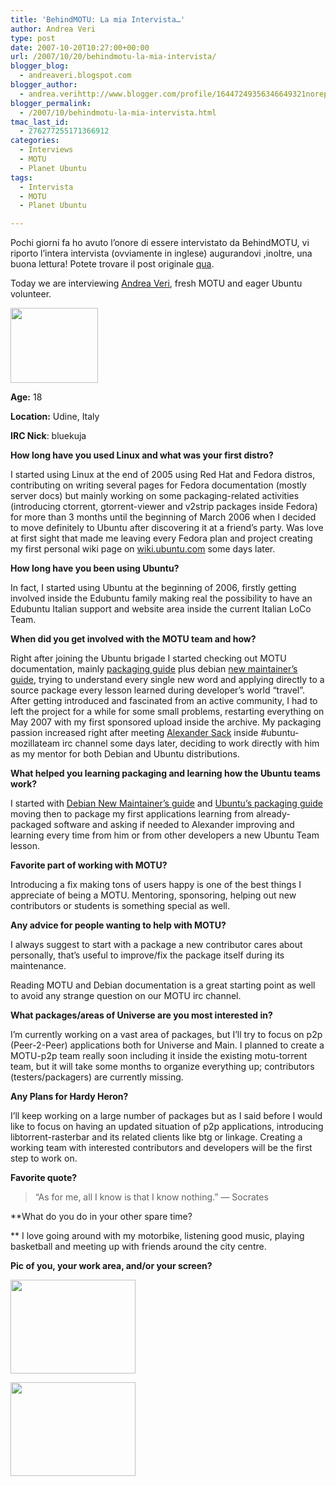 ```yaml
---
title: 'BehindMOTU: La mia Intervista…'
author: Andrea Veri
type: post
date: 2007-10-20T10:27:00+00:00
url: /2007/10/20/behindmotu-la-mia-intervista/
blogger_blog:
  - andreaveri.blogspot.com
blogger_author:
  - andrea.verihttp://www.blogger.com/profile/16447249356346649321noreply@blogger.com
blogger_permalink:
  - /2007/10/behindmotu-la-mia-intervista.html
tmac_last_id:
  - 276277255171366912
categories:
  - Interviews
  - MOTU
  - Planet Ubuntu
tags:
  - Intervista
  - MOTU
  - Planet Ubuntu

---
```

Pochi giorni fa ho avuto l&#8217;onore di essere intervistato da BehindMOTU, vi riporto l&#8217;intera intervista (ovviamente in inglese) augurandovi ,inoltre, una buona lettura! Potete trovare il post originale <a href="http://behindmotu.wordpress.com/2007/10/16/andrea-veri/" target="_blank">qua</a>.

Today we are interviewing [Andrea Veri][1], fresh MOTU and eager Ubuntu volunteer.

[<img style="cursor: pointer;border: 0px initial initial" src="http://behindmotu.files.wordpress.com/2007/10/bluekuja.png" border="0" alt="" width="140" height="120" />][2]

**Age:** 18
  
**Location:** Udine, Italy
  
**IRC Nick**: bluekuja

**How long have you used Linux and what was your first distro?**
  
I started using Linux at the end of 2005 using Red Hat and Fedora distros, contributing on writing several pages for Fedora documentation (mostly server docs) but mainly working on some packaging-related activities (introducing ctorrent, gtorrent-viewer and v2strip packages inside Fedora) for more than 3 months until the beginning of March 2006 when I decided to move definitely to Ubuntu after discovering it at a friend’s party. Was love at first sight that made me leaving every Fedora plan and project creating my first personal wiki page on [wiki.ubuntu.com][3] some days later.

**How long have you been using Ubuntu?**
  
In fact, I started using Ubuntu at the beginning of 2006, firstly getting involved inside the Edubuntu family making real the possibility to have an Edubuntu Italian support and website area inside the current Italian LoCo Team.

**When did you get involved with the MOTU team and how?**
  
Right after joining the Ubuntu brigade I started checking out MOTU documentation, mainly [packaging guide][4] plus debian [new maintainer’s guide][5], trying to understand every single new word and applying directly to a source package every lesson learned during developer’s world “travel”. After getting introduced and fascinated from an active community, I had to left the project for a while for some small problems, restarting everything on May 2007 with my first sponsored upload inside the archive. My packaging passion increased right after meeting [Alexander Sack][6] inside #ubuntu-mozillateam irc channel some days later, deciding to work directly with him as my mentor for both Debian and Ubuntu distributions.

**What helped you learning packaging and learning how the Ubuntu teams work?**
  
I started with [Debian New Maintainer’s guide][5] and [Ubuntu’s packaging guide][4] moving then to package my first applications learning from already-packaged software and asking if needed to Alexander improving and learning every time from him or from other developers a new Ubuntu Team lesson.

**Favorite part of working with MOTU?**
  
Introducing a fix making tons of users happy is one of the best things I appreciate of being a MOTU. Mentoring, sponsoring, helping out new contributors or students is something special as well.

**Any advice for people wanting to help with MOTU?**
  
I always suggest to start with a package a new contributor cares about personally, that’s useful to improve/fix the package itself during its maintenance.
  
Reading MOTU and Debian documentation is a great starting point as well to avoid any strange question on our MOTU irc channel.

**What packages/areas of Universe are you most interested in?**
  
I’m currently working on a vast area of packages, but I’ll try to focus on p2p (Peer-2-Peer) applications both for Universe and Main. I planned to create a MOTU-p2p team really soon including it inside the existing motu-torrent team, but it will take some months to organize everything up; contributors (testers/packagers) are currently missing.

**Any Plans for Hardy Heron?**
  
I’ll keep working on a large number of packages but as I said before I would like to focus on having an updated situation of p2p applications, introducing libtorrent-rasterbar and its related clients like btg or linkage. Creating a working team with interested contributors and developers will be the first step to work on.

**Favorite quote?**

> “As for me, all I know is that I know nothing.” — Socrates

**What do you do in your other spare time?
  
** I love going around with my motorbike, listening good music, playing basketball and meeting up with friends around the city centre.

**Pic of you, your work area, and/or your screen?**

[<img style="cursor: pointer;border: 0px initial initial" src="http://behindmotu.files.wordpress.com/2007/10/bluekuja_screen.png" border="0" alt="" width="200" height="150" />][7]

[<img style="cursor: pointer;border: 0px initial initial" src="http://behindmotu.files.wordpress.com/2007/10/bluekuja_workarea.jpg" border="0" alt="" width="200" height="150" />][8]

 [1]: https://launchpad.net/%7Eav
 [2]: http://behindmotu.files.wordpress.com/2007/10/bluekuja.png
 [3]: http://wiki.ubuntu.com/
 [4]: http://doc.ubuntu.com/ubuntu/packagingguide/C/
 [5]: http://www.debian.org/doc/maint-guide/
 [6]: https://launchpad.net/%7Easac
 [7]: http://behindmotu.files.wordpress.com/2007/10/bluekuja_screen.png
 [8]: http://3.bp.blogspot.com/_mbTtrw2j6OY/RxnaZ3XobiI/AAAAAAAAACE/xtsbAPoyTvk/s1600-h/work-space.jpg